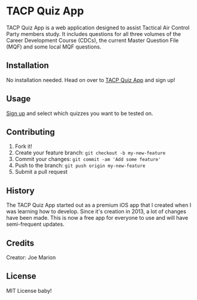 # TACP Quiz App

TACP Quiz App is a web application designed to assist Tactical Air Control Party members study. It includes questions for all three volumes of the Career Development Course (CDCs), the current Master Question File (MQF) and some local MQF questions.


## Installation

No installation needed. Head on over to [TACP Quiz App](https://www.tacpquizapp.com) and sign up!

## Usage

[Sign up](https://www.tacpquizapp.com/signup) and select which quizzes you want to be tested on.

## Contributing

1. Fork it!
2. Create your feature branch: `git checkout -b my-new-feature`
3. Commit your changes: `git commit -am 'Add some feature'`
4. Push to the branch: `git push origin my-new-feature`
5. Submit a pull request

## History

The TACP Quiz App started out as a premium iOS app that I created when I was learning how to develop. Since it's creation in 2013, a lot of changes have been made. This is now a free app for everyone to use and will have semi-frequent updates.

## Credits

Creator: Joe Marion

## License

MIT License baby!
